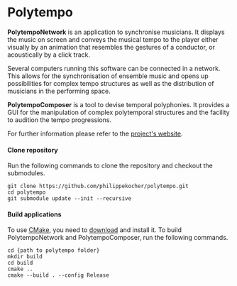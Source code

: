 # Polytempo

**PolytempoNetwork** is an application to synchronise musicians. It displays the music on screen and conveys the musical tempo to the player either visually by an animation that resembles the gestures of a conductor, or acoustically by a click track.

Several computers running this software can be connected in a network. This allows for the synchronisation of ensemble music and opens up possibilities for complex tempo structures as well as the distribution of musicians in the performing space.

**PolytempoComposer** is a tool to devise temporal polyphonies. It provides a GUI for the manipulation of complex polytemporal structures and the facility to audition the tempo progressions.

For further information please refer to the [project's website](https://polytempo.zhdk.ch).


#### Clone repository

Run the following commands to clone the repository and checkout the submodules.

    git clone https://github.com/philippekocher/polytempo.git
    cd polytempo
    git submodule update --init --recursive

#### Build applications

To use [CMake](https://cmake.org), you need to [download](https://cmake.org/download/) and install it.
To build PolytempoNetwork and PolytempoComposer, run the following commands.

    cd {path to polytempo folder}
    mkdir build
    cd build
    cmake ..
    cmake --build . --config Release
